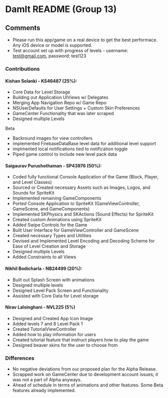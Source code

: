 # DamIt README (Group 13)

## Comments
  * Please run this app/game on a real device to get the best performace. Any iOS device or model is supported.
  * Test account set up with progress of levels - username: test@gmail.com, password: test123

### Contributions
#### Kishan Solanki - KS46487 (25%):
  * Core Data for Level Storage 
  * Building out Application UIViews w/ Delegates
  * Merging App Navigation Repo w/ Game Repo
  * NSUserDefaults for User Settings + Custom Skin Preferences
  * GameCenter Functionality that was later scraped
  * Designed multiple Levels
  
  Beta
  * Backround images for view controllers
  * implemented FirebaseDataBase level data for additional level support
  * implmented local notifications tied to notification toggle 
  * Piped game control to include new level pack data
  
#### Saigaurav Purushothaman - SP43976 (50%):
  * Coded fully functional Console Application of the Game (Block, Player, and Level Classes)
  * Sourced or Created necessary Assets such as Images, Logos, and Sounds for SpriteKit
  * Implemented remaining GameComponents
  * Ported Console Application to SpriteKit (GameViewController, GameScene, and GameComponents)
  * Implemented SKPhysics and SKActions (Sound Effects) for SpriteKit
  * Created custom Animations using SpriteKit
  * Added Swipe Controls for the Game
  * Built User Interface for GameViewController and GameScene
  * Created necessary Types and Utilities
  * Devised and Implemented Level Encoding and Decoding Scheme for Ease of Level Creation and Storage
  * Designed multiple Levels
  * Added Constraints to all Views
  
  #### Nikhil Bodicharla - NB24499 (20%):
  *  Built out Splash Screen with animations
  *  Designed multiple levels
  *  Designed Level Pack Screen and Functionality
  *  Assisted with Core Data for Level storage
  
  #### Nirav Lalsinghani - NVL225 (5%)
  * Designed and Created App Icon Image
  * Added levels 7 and 8 Level Pack 1
  * Created TutorialViewController
  * Added how to play information for users
  * Created tutorial feature that instruct players how to play the game
  * Designed beaver skins for the user to choose from


### Differences 
  * No negative deviations from our proposed plan for the Alpha Release.
  * Scrapped work on GameCenter due to development account issues; it was not a part of Alpha anyways.
  * Ahead of schedule in terms of animations and other features. Some Beta features already implemented.

